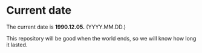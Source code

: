 # Current date

The current date is **1990.12.05.** (YYYY.MM.DD.)

This repository will be good when the world ends, so we will know how long it lasted.